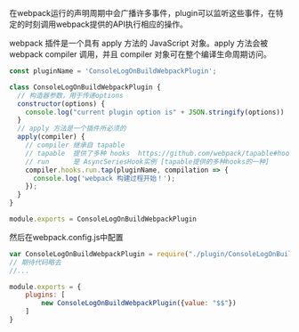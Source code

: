 在webpack运行的声明周期中会广播许多事件，plugin可以监听这些事件，在特定的时刻调用webpack提供的API执行相应的操作。

webpack 插件是一个具有 apply 方法的 JavaScript 对象。apply 方法会被 webpack compiler 调用，并且 compiler 对象可在整个编译生命周期访问。

```js
const pluginName = 'ConsoleLogOnBuildWebpackPlugin';

class ConsoleLogOnBuildWebpackPlugin {
  // 构造器参数，用于传递options
  constructor(options) {
    console.log("current plugin option is" + JSON.stringify(options))
  }
  // apply 方法是一个插件所必须的
  apply(compiler) {
    // compiler 继承自 tapable
    // tapable  提供了多种 hooks  https://github.com/webpack/tapable#hook-types
    // run      是 AsyncSeriesHook实例 [tapable提供的多种hooks的一种]
    compiler.hooks.run.tap(pluginName, compilation => {
      console.log('webpack 构建过程开始！');
    });
  }
}

module.exports = ConsoleLogOnBuildWebpackPlugin
```

然后在webpack.config.js中配置

```js
var ConsoleLogOnBuildWebpackPlugin = require("./plugin/ConsoleLogOnBuildWebpackPlugin")
// 期待代码略去
//...

module.exports = {
    plugins: [
        new ConsoleLogOnBuildWebpackPlugin({value: "$$"})
    ]
}

```
